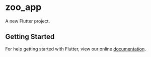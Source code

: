# zoo_app

A new Flutter project.

## Getting Started

For help getting started with Flutter, view our online
[documentation](https://flutter.io/).

